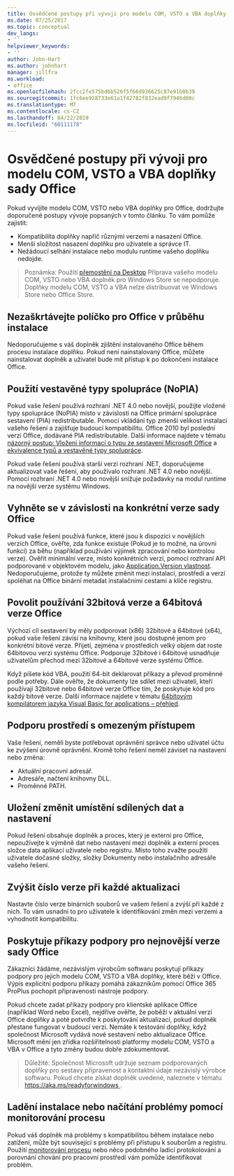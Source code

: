 ```yaml
---
title: Osvědčené postupy při vývoji pro modelu COM, VSTO a VBA doplňky sady Office
ms.date: 07/25/2017
ms.topic: conceptual
dev_langs:
- ''
helpviewer_keywords:
- ''
author: John-Hart
ms.author: johnhart
manager: jillfra
ms.workload:
- office
ms.openlocfilehash: 2fcc2fe575bd6b526f5f66d936625c87e91b0b39
ms.sourcegitcommit: 1fc6ee928733e61a1f42782f832ead9f7946d00c
ms.translationtype: MT
ms.contentlocale: cs-CZ
ms.lasthandoff: 04/22/2019
ms.locfileid: "60111178"
---
```

# <a name="development-best-practices-for-com-vsto-and-vba-add-ins-in-office"></a>Osvědčené postupy při vývoji pro modelu COM, VSTO a VBA doplňky sady Office
  Pokud vyvíjíte modelu COM, VSTO nebo VBA doplňky pro Office, dodržujte doporučené postupy vývoje popsaných v tomto článku.   To vám pomůže zajistit:

- Kompatibilita doplňky napříč různými verzemi a nasazení Office.
- Menší složitost nasazení doplňku pro uživatele a správce IT.
- Nežádoucí selhání instalace nebo modulu runtime vašeho doplňku nedojde.

>Poznámka: Použití [přemostění na Desktop](/windows/uwp/porting/desktop-to-uwp-root) Příprava vašeho modelu COM, VSTO nebo VBA doplněk pro Windows Store se nepodporuje. Doplňky modelu COM, VSTO a VBA nelze distribuovat ve Windows Store nebo Office Store.

## <a name="do-not-check-for-office-during-installation"></a>Nezaškrtávejte políčko pro Office v průběhu instalace
 Nedoporučujeme s váš doplněk zjištění instalovaného Office během procesu instalace doplňku. Pokud není nainstalovaný Office, můžete nainstalovat doplněk a uživatel bude mít přístup k po dokončení instalace Office.

## <a name="use-embedded-interop-types-nopia"></a>Použití vestavěné typy spolupráce (NoPIA)
Pokud vaše řešení používá rozhraní .NET 4.0 nebo novější, použijte vložené typy spolupráce (NoPIA) místo v závislosti na Office primární spolupráce sestavení (PIA) redistributable. Pomocí vkládání typ zmenší velikost instalaci vašeho řešení a zajišťuje budoucí kompatibilitu. Office 2010 byl poslední verzi Office, dodávané PIA redistributable. Další informace najdete v tématu [názorný postup: Vložení informací o typu ze sestavení Microsoft Office](https://msdn.microsoft.com/library/ee317478.aspx) a [ekvivalence typů a vestavěné typy spolupráce](/windows/uwp/porting/desktop-to-uwp-root).

Pokud vaše řešení používá starší verzi rozhraní .NET, doporučujeme aktualizovat vaše řešení, aby používalo rozhraní .NET 4.0 nebo novější. Pomocí rozhraní .NET 4.0 nebo novější snižuje požadavky na modul runtime na novější verze systému Windows.

## <a name="avoid-depending-on-specific-office-versions"></a>Vyhněte se v závislosti na konkrétní verze sady Office
Pokud vaše řešení používá funkce, které jsou k dispozici v novějších verzích Office, ověřte, zda funkce existuje (Pokud je to možné, na úrovni funkcí) za běhu (například používání výjimek zpracování nebo kontrolou verze). Ověřit minimální verze, místo konkrétních verzí, pomocí rozhraní API podporované v objektovém modelu, jako [Application.Version vlastnost](<xref:Microsoft.Office.Interop.Excel._Application.Version%2A>). Nedoporučujeme, protože ty můžete změnit mezi instalací, prostředí a verzí spoléhat na Office binární metadat instalačními cestami a klíče registru.

## <a name="enable-both-32-bit-and-64-bit-office-usage"></a>Povolit používání 32bitová verze a 64bitová verze Office
Výchozí cíl sestavení by měly podporovat (x86) 32bitové a 64bitové (x64), pokud vaše řešení závisí na knihovny, které jsou dostupné jenom pro konkrétní bitové verze. Přijetí, zejména v prostředích velký objem dat roste 64bitovou verzi systému Office. Podporuje 32bitové i 64bitové usnadňuje uživatelům přechod mezi 32bitové a 64bitové verze systému Office.

Když píšete kód VBA, použití 64-bit deklarovat příkazy a převod proměnné podle potřeby. Dále ověřte, že dokumenty lze sdílet mezi uživateli, kteří používají 32bitové nebo 64bitové verze Office tím, že poskytuje kód pro každý bitové verze. Další informace najdete v tématu [64bitovým kompilátorem jazyka Visual Basic for applications – přehled](/office/vba/Language/Concepts/Getting-Started/64-bit-visual-basic-for-applications-overview).

## <a name="support-restricted-environments"></a>Podporu prostředí s omezeným přístupem
Vaše řešení, neměli byste potřebovat oprávnění správce nebo uživatel účtu ke zvýšení úrovně oprávnění. Kromě toho řešení neměl záviset na nastavení nebo změna:

- Aktuální pracovní adresář.
- Adresáře, načtení knihovny DLL.
- Proměnné PATH.

## <a name="change-the-save-location-of-shared-data-and-settings"></a>Uložení změnit umístění sdílených dat a nastavení
Pokud řešení obsahuje doplněk a proces, který je externí pro Office, nepoužívejte k výměně dat nebo nastavení mezi doplněk a externí proces složce data aplikací uživatele nebo registru. Místo toho zvažte použití uživatele dočasné složky, složky Dokumenty nebo instalačního adresáře vašeho řešení.

## <a name="increment-the-version-number-with-each-update"></a>Zvýšit číslo verze při každé aktualizaci
Nastavte číslo verze binárních souborů ve vašem řešení a zvýší při každé z nich. To vám usnadní to pro uživatele k identifikování změn mezi verzemi a vyhodnotit kompatibilitu.

## <a name="provide-support-statements-for-the-latest-versions-of-office"></a>Poskytuje příkazy podpory pro nejnovější verze sady Office
Zákazníci žádáme, nezávislým výrobcům softwaru poskytují příkazy podpory pro jejich modelu COM, VSTO a VBA doplňky, které běží v Office. Výpis explicitní podporu příkazy pomáhá zákazníkům pomocí Office 365 ProPlus pochopit připravenosti nástroje podpory.

Pokud chcete zadat příkazy podpory pro klientské aplikace Office (například Word nebo Excel), nejdříve ověřte, že poběží v aktuální verzi Office doplňky a poté potvrďte k poskytování aktualizací, pokud doplněk přestane fungovat v budoucí verzi. Nemáte k testování doplňky, když společnost Microsoft vydává nové sestavení nebo aktualizace Office. Microsoft mění jen zřídka rozšiřitelnosti platformy modelu COM, VSTO a VBA v Office a tyto změny budou dobře zdokumentovat.

>Důležité: Společnost Microsoft udržuje seznam podporovaných doplňky pro sestavy připravenost a kontaktní údaje nezávislý výrobce softwaru. Pokud chcete získat doplněk uvedené, naleznete v tématu [ https://aka.ms/readyforwindows ](https://aka.ms/readyforwindows).

## <a name="use-process-monitor-to-help-debug-installation-or-loading-issues"></a>Ladění instalace nebo načítání problémy pomocí monitorování procesu
Pokud váš doplněk má problémy s kompatibilitou během instalace nebo zatížení, může být související s problémy při přístupu k souborům a registru. Použití [monitorování procesu](/sysinternals/downloads/procmon) nebo něco podobného ladicí protokolování a porovnání chování pro pracovní prostředí vám pomůže identifikovat problém.
